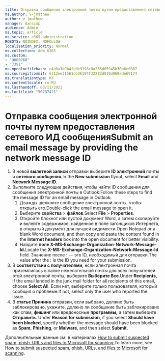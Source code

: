 ```yaml
---
title: Отправка сообщения электронной почты путем предоставления сетевого ИД сообщения
ms.author: v-jmathew
author: v-jmathew
manager: dansimp
audience: Admin
ms.topic: article
ms.service: o365-administration
ROBOTS: NOINDEX, NOFOLLOW
localization_priority: Normal
ms.collection: Adm_O365
ms.custom:
- "9000760"
- "7391"
ms.openlocfilehash: e4a0a3d9b4fede9198c8a235d05945b30a6e0807
ms.sourcegitcommit: 6312ee31561db36104f32282d019d069ede69174
ms.translationtype: MT
ms.contentlocale: ru-RU
ms.lasthandoff: 03/11/2021
ms.locfileid: "50737421"
---
```

# <a name="submit-an-email-message-by-providing-the-network-message-id"></a><span data-ttu-id="09f68-102">Отправка сообщения электронной почты путем предоставления сетевого ИД сообщения</span><span class="sxs-lookup"><span data-stu-id="09f68-102">Submit an email message by providing the network message ID</span></span>

1. <span data-ttu-id="09f68-103">В новой **вылетной записи** отправки выберите **ID электронной** почты и **сетевого сообщения.**</span><span class="sxs-lookup"><span data-stu-id="09f68-103">In the **New submission** flyout, select **Email** and **Network Message ID**.</span></span>
2. <span data-ttu-id="09f68-104">Выполните следующие действия, чтобы найти ID сообщения для сообщения электронной почты в Outlook:</span><span class="sxs-lookup"><span data-stu-id="09f68-104">Follow these steps to find the message ID for an email message in Outlook:</span></span>
    1. <span data-ttu-id="09f68-105">Дважды щелкните сообщение электронной почты, чтобы открыть его.</span><span class="sxs-lookup"><span data-stu-id="09f68-105">Double-click the email message to open it.</span></span>
    1. <span data-ttu-id="09f68-106">Выберите **свойства**  >  **файлов**.</span><span class="sxs-lookup"><span data-stu-id="09f68-106">Select **File** > **Properties**.</span></span>
    1. <span data-ttu-id="09f68-107">Откройте блокнот или пустой документ Word, а затем скопируйте  и вклейте содержимое, найденное в поле загонщиков Интернета, в открытый документ для лучшей видимости.</span><span class="sxs-lookup"><span data-stu-id="09f68-107">Open Notepad or a blank Word document, and then copy and paste the content found in the **Internet headers** box into the open document for better visibility.</span></span>
    1. <span data-ttu-id="09f68-108">Найдите **поле X-MS-Exchange-Organization-Network-Message-Id.**</span><span class="sxs-lookup"><span data-stu-id="09f68-108">Locate the **X-MS-Exchange-Organization-Network-Message-Id** field.</span></span> <span data-ttu-id="09f68-109">Значение после **:** — это ID, необходимый для отправки.</span><span class="sxs-lookup"><span data-stu-id="09f68-109">The value after the **:** is the ID you need for your submission.</span></span>
3. <span data-ttu-id="09f68-110">В **соответствии с получателями,** если электронная почта приземлилась в папке нежелательной почты для всех получателей этой электронной почты, выберите **Выберите Все**.</span><span class="sxs-lookup"><span data-stu-id="09f68-110">Under **Recipients**, if the email landed in the junk mail folder for all recipients of this email, choose **Select All**.</span></span> <span data-ttu-id="09f68-111">Если нет, выберите только пользователя, который сообщил о проблеме.</span><span class="sxs-lookup"><span data-stu-id="09f68-111">If not, select only the user who reported the issue.</span></span>
4. <span data-ttu-id="09f68-112">В **статье Причина** отправки, если выбрано, должно быть заблокировано, укажите, должно ли сообщение быть заблокировано как спам, **фишинг** или вредоносные **программы,** а затем выберите **Отправить**.  </span><span class="sxs-lookup"><span data-stu-id="09f68-112">Under **Reason for submission**, if you select **Should have been blocked**, specify whether the message should have been blocked as **Spam**, **Phishing**, or **Malware**, and then select **Submit**.</span></span>

<span data-ttu-id="09f68-113">Дополнительные данные см. в материалах [How to submit suspected spam, phish, URLs and files to Microsoft for scanning.](https://go.microsoft.com/fwlink/?linkid=2101479)</span><span class="sxs-lookup"><span data-stu-id="09f68-113">To learn more, see [How to submit suspected spam, phish, URLs, and files to Microsoft for scanning](https://go.microsoft.com/fwlink/?linkid=2101479).</span></span>
